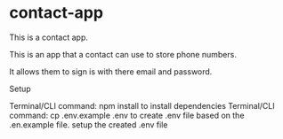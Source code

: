 # contact-app
This is a contact app.

This is an app that a contact can use to store phone numbers.

It allows them to sign is with there email and password.

Setup

Terminal/CLI command: npm install to install dependencies
Terminal/CLI command: cp .env.example .env to create .env file based on the .en.example file. setup the created .env file
